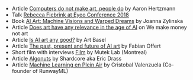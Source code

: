 - Article [Computers do not make art, people do](https://cacm.acm.org/magazines/2020/5/244330-computers-do-not-make-art-people-do/fulltext) by Aaron Hertzmann
- Talk [Rebecca Fiebrink at Eyeo Conference 2018](https://vimeo.com/287094397)
- Book [AI Art: Machine Visions and Warped Dreams](http://www.openhumanitiespress.org/books/titles/ai-art/) by Joanna Zylinska
- Article [Does art have any relevance in the age of AI](https://we-make-money-not-art.com/does-art-have-any-relevance-in-the-age-of-ai/) on We make money not art
- Article [Is AI art any good?](https://www.artbasel.com/news/artificial-intelligence-art-artist-boundary) by Art Basel
- Article [The past, present and future of AI art](https://thegradient.pub/the-past-present-and-future-of-ai-art/) by Fabian Offert
- Short film with interviews [Film](https://www.youtube.com/watch?v=HJQlh8pAO2w) by Mutek Lab (Montreal)
- Article [Algonuts](http://www.shardcore.org/shardpress2019/2020/06/17/algonuts/) by Shardcore aka Eric Drass
- Article [Machine Learning en Plein Air](https://medium.com/runwayml/machine-learning-en-plein-air-building-accessible-tools-for-artists-87bfc7f99f6b)
  by Cristobal Valenzuela (Co-founder of RunwayML)
